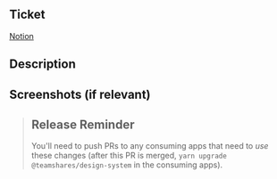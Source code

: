 ## Ticket
[Notion](url)


## Description


## Screenshots (if relevant)


> ## Release Reminder
> You'll need to push PRs to any consuming apps that need to _use_ these changes (after this PR is merged, `yarn upgrade @teamshares/design-system` in the consuming apps).
